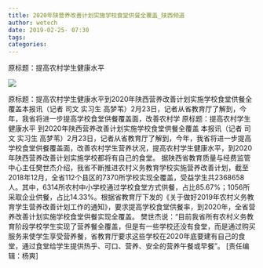 ```yaml
---
title: 2020年陕营养改善计划实施学校食堂供餐全覆盖_陕西频道
author: wetech
date: 2019-02-25- 07:30
tags: 
categories: 
---
```

原标题：提高农村学生健康水平
<!-- more -->
                
<img align="center" border="0" src="http://p2.ifengimg.com/a/2016/0810/204c433878d5cf9size1_w16_h16.png" />
                
            
原标题：提高农村学生健康水平到2020年陕西营养改善计划实施学校食堂供餐全覆盖本报讯（记者 司文 实习生 高梦苇）2月23日，记者从省教育厅了解到，今年，我省将进一步提高学校食堂供餐覆盖面，改善农村学
原标题：提高农村学生健康水平
到2020年陕西营养改善计划实施学校食堂供餐全覆盖
本报讯（记者 司文 实习生 高梦苇）2月23日，记者从省教育厅了解到，今年，我省将进一步提高学校食堂供餐覆盖面，改善农村学生营养状况，提高农村学生健康水平，到2020年陕西营养改善计划实施学校都将有自己的食堂。
据陕西省教育质量与经费监管中心主任樊世杰介绍，我省不断推进农村义务教育学校实施营养改善计划，截至2018年12月，全省112个县区的7370所学校实现全覆盖，受益学生共2368658人。其中，6314所农村中小学校通过学校食堂方式供餐，占比85.67%；1056所采取企业供餐，占比14.33%。根据省教育厅下发的《关于做好2019年农村义务教育学生营养改善计划工作的通知》，要求提高学校食堂供餐率，到2020年，全省营养改善计划实施学校食堂供餐实现全覆盖。
樊世杰说：“目前我省所有农村义务教育阶段学校学生实现了营养餐全覆盖，但是有一些学校还没有食堂，而是通过购买服务来使学生享受营养餐，省教育厅要求这些学校在2020年底要建有自己的食堂，通过食堂给学生提供热乎、可口、营养、安全的营养午餐或早餐”。
[责任编辑：杨爽]
            
